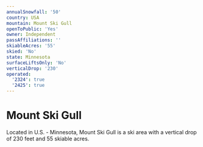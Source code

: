 ```yaml
---
annualSnowfall: '50'
country: USA
mountain: Mount Ski Gull
openToPublic: 'Yes'
owner: Independent
passAffiliations: ''
skiableAcres: '55'
skied: 'No'
state: Minnesota
surfaceLiftsOnly: 'No'
verticalDrop: '230'
operated:
  '2324': true
  '2425': true
---
```



# Mount Ski Gull

Located in U.S. - Minnesota, Mount Ski Gull is a ski area with a vertical drop of 230 feet and 55 skiable acres.
